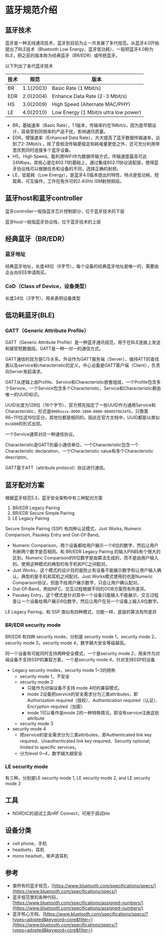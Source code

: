 # 蓝牙规范介绍


## 蓝牙技术

蓝牙是一种无线通讯技术，蓝牙到目前为止一共发展了多代规范。从蓝牙4.0开始提出了BLE技术（Bluetooth Low Energy，蓝牙低功耗），一般把蓝牙4.0称为BLE，把之前的版本称为经典蓝牙（BR/EDR）或传统蓝牙。

以下列出了各代蓝牙技术

|技术|规范|版本|
|---|---|---|
|BR|1.1(2003)|Basic Rate (1 Mbit/s)|
|EDR|2.0(2004)|Enhance Data Rate (2-3 Mbit/s)|
|HS|3.0(2009)|High Speed (Alternate MAC/PHY)|
|LE|4.0(2010)|Low Energy (1 Mbit/s ultra low power)|

- BR，基础速率（Basic Rate），1.1版本，传输率约在1Mbit/s，因为是早期设计，容易受到同频率的产品干扰，影响通讯质量。
- EDR，增强速率（Enhanced Data Rate），大大提高了蓝牙数据传输速率，达到了2-3Mbit/s 。除了音频流传输更稳定和耗电量更低之外，还可充分利用带宽优势同时连接多个蓝牙设备。
- HS，High Speed。能利用WiFi作为数据传输方式，传输速度最高可达24Mbps。其核心是在802.11的基础上，通过集成802.11协议适配层，使得蓝牙协议栈可以根据任务和设备的不同，选择正确的射频。
- LE，低能耗（Low Energy），是蓝牙4.0版本提出的特性，特点是低功耗、短距离、可互操作，工作在免许可的2.4GHz ISM射频频段。

## 蓝牙host和蓝牙controller

蓝牙controller一般指蓝牙芯片控制部分，位于蓝牙技术的下层

蓝牙host一般指蓝牙协议栈，位于蓝牙技术的上层

## 经典蓝牙（BR/EDR）

### 蓝牙地址

经典蓝牙地址，长度48位（6字节），每个设备的经典蓝牙地址是唯一的，需要由企业向IEEE申请购买。

### CoD（Class of Device，设备类型）

长度24位（3字节），用来表明设备类型

## 低功耗蓝牙(BLE)

### GATT（Generic Attribute Profile）

GATT（Generic Attribute Profile）是一种蓝牙通讯规范，用于在BLE连接上发送和接受短数据段。GATT是一种一对一的通信方式。

GATT通信的双方是C/S关系。外设作为GATT服务端（Server），维持ATT的查找表以及service和characteristic的定义。中心设备是GATT客户端（Client），负责向Server发起请求。

GATT从逻辑上由Profile、Service和Characteristic嵌套组成，一个Profile包含多个Service，一个Service包含多个Characteristic，Service和Characteristic都由唯一的UUID标识。

UUID长度为128位（16个字节），官方预先指定了一些UUID作为通用Service和Characteristic，形式是`0000xxxx-0000-1000-8000-00805f9b34fb`，只靠第96~111位这16位区分，其他位都是相同的。因此在官方文档中，UUID都是以类似`0x1800`的形式出现。

一个Service通常对应一种通信协议。

Characteristic是GATT的最小通信单位，一个Characteristic包含一个Characteristic declaration，一个Characteristic value和多个Characteristic descriptor。

GATT基于ATT（attribute protocol）协议进行通信。

## 蓝牙配对方案

根据蓝牙规范5.3，蓝牙安全架构中有三种配对方案

1. BR/EDR Legacy Pairing 
2. BR/EDR Secure Simple Pairing
3. LE Legacy Pairing

Secure Simple Pairing (SSP) 有四种认证模式，Just Works, Numeric Comparison, Passkey Entry and Out-Of-Band。

- Numeric Comparison，两个设备都给用户展示一个6位的数字，然后让用户判断两个数字是否相同。和 BR/EDR Legacy Pairing 的输入PIN码有个很大的区别，Numeric Comparison的6位数字是由算法生成的，而不是由用户输入的。使用这种模式的典型的有手机和PC之间配对。
- Just Works，这个模式的设计目的是防止有设备不能展示数字和让用户输入确认，典型的是手机和耳机之间配对。Just Works模式使用的也是Numeric Comparison协议，但是不给用户展示数字，只会让用户确认配对。
- Out-Of-Band，例如NFC，交互过程根据不同的OOB方案而有所差异。
- Passkey Entry，这个模式是针对其中一个设备只能输入不能展示，交互过程是让一个设备给用户展示6位数字，然后让用户在另一个设备上输入6位数字。

LE Legacy Pairing，和 SSP 类似有四种模式，功能一样，底层的算法有所差异

### BR/EDR security mode

BR/EDR 有四种 security mode，分别是 security mode 1，security mode 2，security mode 3，security mode 4，数字越大安全等级越高。

同一个设备有可能同时支持两种安全模式，一个是security mode 2，用来作为对端设备不支持SSP的兼容方案，一个是security mode 4，针对支持SSP的设备

- Legacy security modes，security mode 1~3的统称
    - security mode 1，不安全
    - security mode 2 
        - 只能作为对端设备不支持 mode 4时的兼容模式。  
        - mode 2设备把service的安全需求分为三类attributes，即Authorization required（授权）、Authentication required（认证）、Encryption required（加密）  
        - mode 1可以看作是mode 2的一种特殊情况，即没有service注册这些attribute
    - security mode 3
- security mode 4
    - 把service的安全需求分为三类attributes，即Authenticated link key required、Unauthenticated link key required、Security optional; limited to specific services。
    - 分为level 0~4，数字越大越安全

### LE security mode

有三种，分别是LE security mode 1, LE security mode 2, 
and LE security mode 3

## 工具

- NORDIC的调试工具nRF Connect，可用于调试ble

## 设备分类

- cell phone，手机
- headsets，耳机
- mono headset，单声道耳机

## 参考

- 查所有的蓝牙规范，[https://www.bluetooth.com/specifications/specs/](https://www.bluetooth.com/specifications/specs/)
- 蓝牙规范里的各种代码，[https://www.bluetooth.com/specifications/assigned-numbers/](https://www.bluetooth.com/specifications/assigned-numbers/)
- 蓝牙核心文档，[https://www.bluetooth.com/specifications/specs/?types=adopted&keyword=core&filter=](https://www.bluetooth.com/specifications/specs/?types=adopted&keyword=core&filter=)
